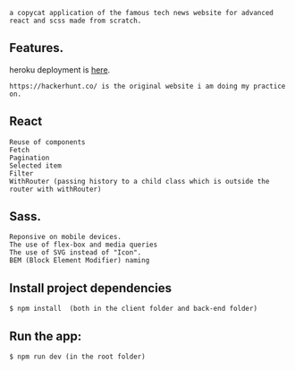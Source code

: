 
```
a copycat application of the famous tech news website for advanced react and scss made from scratch.
```

## Features.

heroku deployment is [here](https://enigmatic-bayou-10661.herokuapp.com).

```
https://hackerhunt.co/ is the original website i am doing my practice on.
```

## React
```
Reuse of components
Fetch
Pagination
Selected item
Filter
WithRouter (passing history to a child class which is outside the router with withRouter)
```

## Sass.
```
Reponsive on mobile devices.
The use of flex-box and media queries
The use of SVG instead of "Icon".
BEM (Block Element Modifier) naming
```


## Install project dependencies
```
$ npm install  (both in the client folder and back-end folder)
```
## Run the app:
```
$ npm run dev (in the root folder)
```
